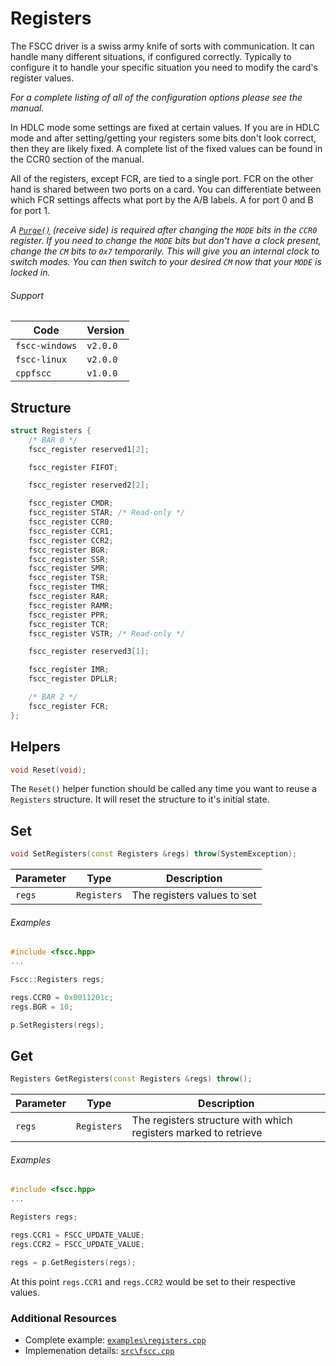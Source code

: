 # Registers

The FSCC driver is a swiss army knife of sorts with communication. It can
handle many different situations, if configured correctly. Typically to
configure it to handle your specific situation you need to modify the card's
register values.

_For a complete listing of all of the configuration options please see the 
manual._

In HDLC mode some settings are fixed at certain values. If you are in
HDLC mode and after setting/getting your registers some bits don't look correct,
then they are likely fixed. A complete list of the fixed values can be found in 
the CCR0 section of the manual.

All of the registers, except FCR, are tied to a single port. FCR on the other hand 
is shared between two ports on a card. You can differentiate between which FCR 
settings affects what port by the A/B labels. A for port 0 and B for port 1.

_A [`Purge()`](https://github.com/commtech/cppfscc/blob/master/docs/purge.md) (receive side)
is required after changing the `MODE` bits in the `CCR0` register. If you need to change
the `MODE` bits but don't have a clock present, change the `CM` bits to `0x7` temporarily. This will give 
you an internal clock to switch modes. You can then switch to your desired `CM` now that your `MODE` is 
locked in._


###### Support
| Code           | Version
| -------------- | --------
| `fscc-windows` | `v2.0.0` 
| `fscc-linux`   | `v2.0.0` 
| `cppfscc`      | `v1.0.0`


## Structure
```c++
struct Registers {
    /* BAR 0 */
    fscc_register reserved1[2];

    fscc_register FIFOT;

    fscc_register reserved2[2];

    fscc_register CMDR;
    fscc_register STAR; /* Read-only */
    fscc_register CCR0;
    fscc_register CCR1;
    fscc_register CCR2;
    fscc_register BGR;
    fscc_register SSR;
    fscc_register SMR;
    fscc_register TSR;
    fscc_register TMR;
    fscc_register RAR;
    fscc_register RAMR;
    fscc_register PPR;
    fscc_register TCR;
    fscc_register VSTR; /* Read-only */

    fscc_register reserved3[1];

    fscc_register IMR;
    fscc_register DPLLR;

    /* BAR 2 */
    fscc_register FCR;
};
```


## Helpers
```c
void Reset(void);
```

The `Reset()` helper function should be called any time you want to reuse a
`Registers` structure. It will reset the structure to it's initial state.


## Set
```c++
void SetRegisters(const Registers &regs) throw(SystemException);
```

| Parameter | Type        | Description
| ----------| ----------- | ---------------------------
| `regs`    | `Registers` | The registers values to set

###### Examples
```c++
#include <fscc.hpp>
...

Fscc::Registers regs;

regs.CCR0 = 0x0011201c;
regs.BGR = 10;

p.SetRegisters(regs);
```


## Get
```c++
Registers GetRegisters(const Registers &regs) throw();
```

| Parameter | Type        | Description
| ----------| ----------- | ---------------------------------------------------------------
| `regs`    | `Registers` | The registers structure with which registers marked to retrieve

###### Examples
```c++
#include <fscc.hpp>
...

Registers regs;

regs.CCR1 = FSCC_UPDATE_VALUE;
regs.CCR2 = FSCC_UPDATE_VALUE;

regs = p.GetRegisters(regs);
```

At this point `regs.CCR1` and `regs.CCR2` would be set to their respective
values.


### Additional Resources
- Complete example: [`examples\registers.cpp`](https://github.com/commtech/cppfscc/blob/master/examples/registers.cpp)
- Implemenation details: [`src\fscc.cpp`](https://github.com/commtech/cppfscc/blob/master/src/fscc.cpp)

